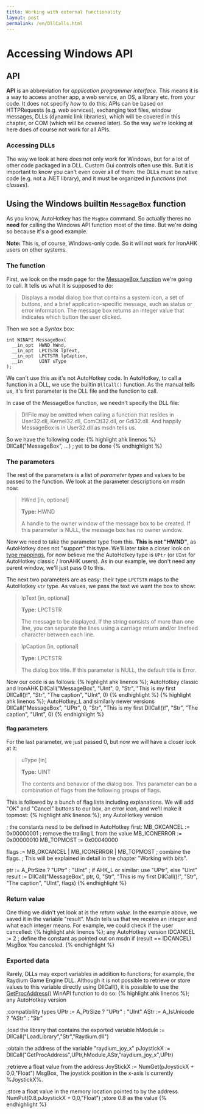 ```yaml
---
title: Working with external functionality
layout: post
permalink: /en/DllCalls.html
---
```


# Accessing Windows API
## API
**API** is an abbreviation for <cite>application programmer interface</cite>. This means it is a way to access another app, a web service, an OS, a library etc. from your code. It does not specify *how* to do this: APIs can be based on HTTPRequests \(e.g. web services\), exchanging text files, window messages, DLLs \(dynamic link libraries\), which will be covered in this chapter, or COM \(which will be covered later\). So the way we're looking at here does of course not work for all APIs.

### Accessing DLLs
The way we look at here does not only work for Windows, but for a lot of other code packaged in a DLL. Custom Gui controls often use this. But it is important to know you can't even cover all of them: the DLLs must be native code (e.g. not a .NET library), and it must be organized in *functions* (not *classes*).

## Using the Windows builtin `MessageBox` function
As you know, AutoHotkey has the `MsgBox` command. So actually theres no **need** for calling the Windows API function most of the time. But we're doing so because it's a good example.

**Note:** This is, of course, Windows-only code. So it will not work for IronAHK users on other systems.

### The function
First, we look on the msdn page for the [MessageBox function](http://msdn.microsoft.com/en-us/library/windows/desktop/ms645505.aspx) we're going to call. It tells us what it is supposed to do:

> Displays a modal dialog box that contains a system icon, a set of buttons, and a brief application-specific message, such as status or error information. The message box returns an integer value that indicates which button the user clicked.

Then we see a <cite>Syntax</cite> box:

    int WINAPI MessageBox(
      __in_opt  HWND hWnd,
      __in_opt  LPCTSTR lpText,
      __in_opt  LPCTSTR lpCaption,
      __in      UINT uType
    );

We can't use this as it's not AutoHotkey code. In AutoHotkey, to call a function in a DLL, we use the builtin `DllCall()` function. As the manual tells us, it's first parameter is the DLL file and the function to call.

In case of the MessageBox function, we needn't specify the DLL file:
> DllFile may be omitted when calling a function that resides in User32.dll, Kernel32.dll, ComCtl32.dll, or Gdi32.dll.
And happily MessageBox is in User32.dll as msdn tells us.

So we have the following code:
{% highlight ahk linenos %}
DllCall("MessageBox", ...) ; yet to be done
{% endhighlight %}

### The parameters
The rest of the parameters is a list of *parameter types* and values to be passed to the function.
We look at the parameter descriptions on msdn now:
> hWnd \[in, optional]
>
> **Type:** HWND
>
>    A handle to the owner window of the message box to be created. If this parameter is NULL, the message box has no owner window.

Now we need to take the parameter type from this. **This is not "HWND"**, as AutoHotkey does not "support" this type. We'll later take a closer look on [type mappings](), for now believe me the AutoHotkey type is `UPtr` (or `UInt` for AutoHotkey classic / IronAHK users). As in our example, we don't need any parent window, we'll just pass 0 to this.

The next two parameters are as easy: their type `LPCTSTR` maps to the AutoHotkey `str` type. As values, we pass the text we want the box to show:

> lpText \[in, optional]
> 
> **Type:** LPCTSTR
> 
> The message to be displayed. If the string consists of more than one line, you can separate the lines using a carriage return and/or linefeed character between each line.

> lpCaption \[in, optional]
> 
> **Type:** LPCTSTR
> 
> The dialog box title. If this parameter is NULL, the default title is Error.

Now our code is as follows:
{% highlight ahk linenos %}; AutoHotkey classic and IronAHK
DllCall("MessageBox", "UInt", 0, "Str", "This is my first DllCall()!", "Str", "The caption", "UInt", 0)
{% endhighlight %}
{% highlight ahk linenos %}; AutoHotkey_L and similarly newer versions
DllCall("MessageBox", "UPtr", 0, "Str", "This is my first DllCall()!", "Str", "The caption", "UInt", 0)
{% endhighlight %}

#### flag parameters
For the last parameter, we just passed 0, but now we will have a closer look at it:

> uType \[in]
>
> **Type:** UINT
>
> The contents and behavior of the dialog box. This parameter can be a combination of flags from the following groups of flags.

This is followed by a bunch of flag lists including explanations. We will add "OK" and "Cancel" buttons to our box, an error icon, and we'll make it topmost:
{% highlight ahk linenos %}; any AutoHotkey version

; the constants need to be defined in AutoHotkey first:
MB_OKCANCEL := 0x00000001 ; remove the trailing L from the value
MB_ICONERROR := 0x00000010
MB_TOPMOST := 0x00040000

flags := MB_OKCANCEL | MB_ICONERROR | MB_TOPMOST ; combine the flags.
; This will be explained in detail in the chapter "Working with bits".

ptr := A_PtrSize ? "UPtr" : "UInt" ; if AHK_L or similar: use "UPtr", else "UInt"
result := DllCall("MessageBox", ptr, 0, "Str", "This is my first DllCall()!", "Str", "The caption", "UInt", flags)
{% endhighlight %}

### Return value
One thing we didn't yet look at is the *return value*. In the example above, we saved it in the variable "result". Msdn tells us that we receive an integer and what each integer means. For example, we could check if the user cancelled:
{% highlight ahk linenos %}; any AutoHotkey version
IDCANCEL := 2 ; define the constant as pointed out on msdn
if (result == IDCANCEL)
	MsgBox You canceled.
{% endhighlight %}

### Exported data
Rarely, DLLs may export variables in addition to functions; for example, the Raydium Game Engine DLL. Although it is not possible to retrieve or store values to this variable directly using DllCall(), it is possible to use the [GetProcAddress()](http://msdn.microsoft.com/en-us/library/windows/desktop/ms683212.aspx) WinAPI function to do so:
{% highlight ahk linenos %}; any AutoHotkey version

;compatibility types
UPtr := A_PtrSize ? "UPtr" : "UInt"
AStr := A_IsUnicode ? "AStr" : "Str"

;load the library that contains the exported variable
hModule := DllCall("LoadLibrary","Str","Raydium.dll")

;obtain the address of the variable "raydium_joy_x"
pJoystickX := DllCall("GetProcAddress",UPtr,hModule,AStr,"raydium_joy_x",UPtr)

;retrieve a float value from the address
JoyStickX := NumGet(pJoystickX + 0,0,"Float")
MsgBox, The joystick position in the x-axis is currently %JoystickX%.

;store a float value in the memory location pointed to by the address
NumPut(0.8,pJoystickX + 0,0,"Float") ;store 0.8 as the value
{% endhighlight %}